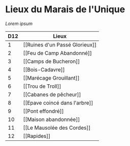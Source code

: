 # Lieux du Marais de l'Unique
*Lorem ipsum*

| D12 | Lieux                          |
| --- | ------------------------------ |
| 1   | [[Ruines d'un Passé Glorieux]] |
| 2   | [[Feu de Camp Abandonné]]      |
| 3   | [[Camps de Bucheron]]          |
| 4   | [[Bois-Cadavre]]               |
| 5   | [[Marécage Grouillant]]        |
| 6   | [[Trou de Troll]]              |
| 7   | [[Cabanes de pêcheur]]         |
| 8   | [[Epave coincé dans l'arbre]]  |
| 9   | [[Pont effondré]]              |
| 10  | [[Maison abandonnée]]          |
| 11  | [[Le Mausolée des Cordes]]     |
| 12  | [[Rapides]]                    |
